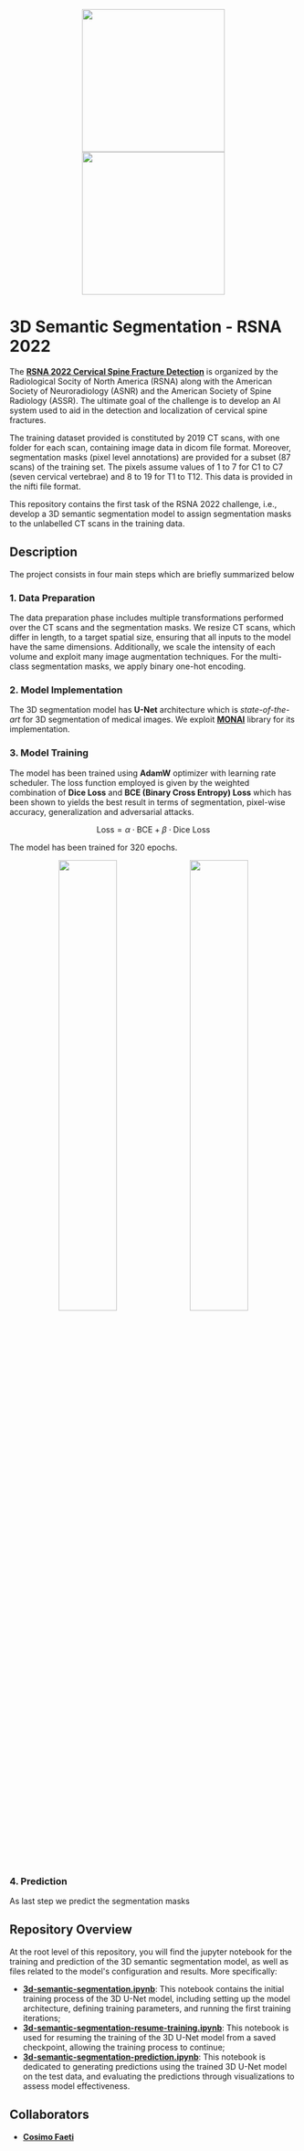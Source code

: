 
<p align="center">
  <img height="250" width="250" src="https://github.com/RiccardoGalarducci/3D-semantic-segmentation-RSNA2022-kaggle/blob/main/images/thumbnail.png" hspace="40">
  <img height="250" width="250" src="https://github.com/RiccardoGalarducci/3D-semantic-segmentation-RSNA2022-kaggle/blob/main/images/site-logo.svg">
</p>


# 3D Semantic Segmentation - RSNA 2022

The **[RSNA 2022 Cervical Spine Fracture Detection](https://www.kaggle.com/competitions/rsna-2022-cervical-spine-fracture-detection)** is organized by the Radiological Socity of North America (RSNA) along with the American Society of Neuroradiology (ASNR) and the American Society of Spine Radiology (ASSR).
The ultimate goal of the challenge is to develop an AI system used to aid in the detection and localization of cervical spine fractures.

The training dataset provided is constituted by 2019 CT scans, with one folder for each scan, containing image data in dicom file format. Moreover, segmentation masks (pixel level annotations) are provided for a subset (87 scans) of the training set. The pixels assume values of 1 to 7 for C1 to C7 (seven cervical vertebrae) and 8 to 19 for T1 to T12. This data is provided in the nifti file format. 

This repository contains the first task of the RSNA 2022 challenge, i.e., develop a 3D semantic segmentation model to assign segmentation masks to the unlabelled CT scans in the training data.

## Description

The project consists in four main steps which are briefly summarized below

### 1. Data Preparation
The data preparation phase includes multiple transformations performed over the CT scans and the segmentation masks. We resize CT scans, which differ in length, to a target spatial size, ensuring that all inputs to the model have the same dimensions. Additionally, we scale the intensity of each volume and exploit many image augmentation techniques. For the multi-class segmentation masks, we apply binary one-hot encoding.
### 2. Model Implementation 
The 3D segmentation model has **U-Net** architecture which is *state-of-the-art* for 3D segmentation of medical images. We exploit **[MONAI](https://monai.io/)**  library for its implementation. 
### 3. Model Training
The model has been trained using **AdamW** optimizer with learning rate scheduler. The loss function employed is given by the weighted combination of **Dice Loss** and **BCE (Binary Cross Entropy) Loss**  which has been shown to yields the best result in terms of segmentation, pixel-wise accuracy, generalization and adversarial attacks.

```math
\text{Loss} = \alpha \cdot \text{BCE} + \beta \cdot \text{Dice Loss}
```

The model has been trained for 320 epochs. 

<p align="center">
  <img width="45%" src=https://github.com/user-attachments/assets/84658b27-d0bd-415d-bedb-b34b6d8e758e>
  <img width="45%" src=https://github.com/user-attachments/assets/25cb8924-3e8e-4315-9516-aa9fb544e205>
</p>


### 4. Prediction
As last step we predict the segmentation masks 


## Repository Overview
At the root level of this repository, you will find the jupyter notebook for the training and prediction of the 3D semantic segmentation model, as well as files related to the model's configuration and results. More specifically:
* **[3d-semantic-segmentation.ipynb](https://github.com/RiccardoGalarducci/3D-semantic-segmentation-RSNA2022-kaggle/blob/main/3d-semantic-segmentation.ipynb)**: This notebook  contains the initial training process of the 3D U-Net model, including setting up the model architecture, defining training parameters, and running the first training iterations;
* **[3d-semantic-segmentation-resume-training.ipynb](https://github.com/RiccardoGalarducci/3D-semantic-segmentation-RSNA2022-kaggle/blob/main/3d-semantic-segmentation-resume-training.ipynb)**: This notebook is used for resuming the training of the 3D U-Net model from a saved checkpoint, allowing the training process to continue;
* **[3d-semantic-segmentation-prediction.ipynb](https://github.com/RiccardoGalarducci/3D-semantic-segmentation-RSNA2022-kaggle/blob/main/3d-semantic-segmentation-prediction.ipynb)**: This notebook is dedicated to generating predictions using the trained 3D U-Net model on the test data, and evaluating the predictions through visualizations to assess model effectiveness.


## Collaborators

* **[Cosimo Faeti](https://github.com/CosimoFaeti)**
